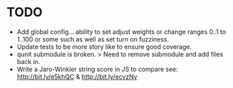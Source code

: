 # TODO
* Add global config... ability to set adjust weights or change 
  ranges 0..1 to 1..100 or some such as well as set turn on fuzziness.
* Update tests to be more story like to ensure good coverage.
* qunit submodule is broken. > Need to remove submodule and add files back in.
* Write a Jaro-Winkler string score in JS to compare see: http://bit.ly/e5khQC & http://bit.ly/ecvzNy 